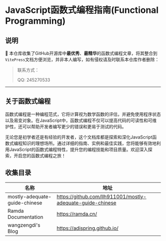 # JavaScript函数式编程指南(Functional Programming)


## 说明

📖 本仓库收集了GitHub开源库中**最优秀**、**最精华**的函数式编程文章，将其整合到`VitePress`文档方便浏览，并非本人编写，如有侵权请及时联系本仓库作者删除：

> 联系方式：
>
> QQ: 245270533

---

## 关于函数式编程

函数式编程是一种编程范式，它将计算视为数学函数的评估，并避免使用程序状态以及易变对象。在JavaScript中，函数式编程不仅可以提高代码的可读性和可维护性，还可以帮助开发者编写更少的错误和更易于测试的代码。

无论您是初学者还是有经验的开发者，这个文档库都是探索和深化JavaScript函数式编程知识的理想场所。通过详细的指南、实例和最佳实践，您将能够有效地利用JavaScript的函数式编程特性，提升您的编程技能和项目质量。欢迎深入探索，开启您的函数式编程之旅！

## 收集目录

| 名称 | 地址 |
|----|----|
|  mostly-adequate-guide-chinese  |   https://github.com/llh911001/mostly-adequate-guide-chinese |
|  Ramda Documentation  |   https://ramda.cn/ |
|  wangzengdi's Blog  |   https://adispring.github.io/ |

